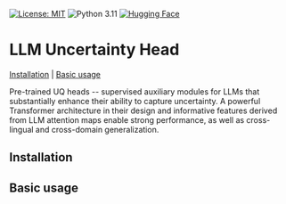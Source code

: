 [![License: MIT](https://img.shields.io/badge/License-MIT-green.svg)](https://github.com/IINemo/llm-uncertainty-head/blob/master/LICENSE)
![Python 3.11](https://img.shields.io/badge/python-3.11-blue.svg)
[![Hugging Face](https://img.shields.io/badge/%F0%9F%A4%97-Pretrained-yellow)](https://huggingface.co/llm-uncertainty-head)


# LLM Uncertainty Head

[Installation](#installation) | [Basic usage](#basic_usage) 

Pre-trained UQ heads -- supervised auxiliary modules for LLMs that substantially enhance their ability to capture uncertainty. A powerful Transformer architecture in their design and informative features derived from LLM attention maps enable strong performance, as well as cross-lingual and cross-domain generalization.

## Installation

## Basic usage
